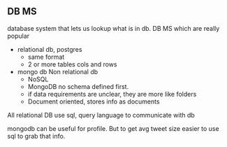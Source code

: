 ## DB MS
database system that lets us lookup what is in db.
DB MS which are really popular
  - relational db, postgres
    - same format
    - 2 or more tables cols and rows
  - mongo db Non relational db
    - NoSQL
    - MongoDB no schema defined first.
    - if data requirements are unclear, they are more like folders
    - Document oriented, stores info as documents
    
All relational DB use sql, query language to communicate with db

mongodb can be useful for profile. But to get avg tweet size easier to use sql to grab that info. 

